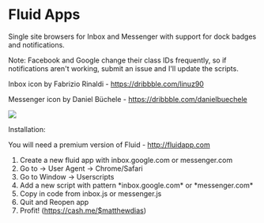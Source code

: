 # Fluid Apps
Single site browsers for Inbox and Messenger with support for dock badges and notifications.

Note: Facebook and Google change their class IDs frequently, so if notifications aren't working, submit an issue and I'll update the scripts.

Inbox icon by Fabrizio Rinaldi - https://dribbble.com/linuz90

Messenger icon by Daniel Büchele - https://dribbble.com/danielbuechele

![](https://dl.dropbox.com/s/h3bba2zh571xoxk/Screenshot%202015-04-04%2003.29.33.png)

Installation:

You will need a premium version of Fluid - http://fluidapp.com

1. Create a new fluid app with inbox.google.com or messenger.com
2. Go to <App Name> -> User Agent -> Chrome/Safari
3. Go to Window -> Userscripts
4. Add a new script with pattern \*inbox.google.com\* or \*messenger.com\*
5. Copy in code from inbox.js or messenger.js
6. Quit and Reopen app
7. Profit! (https://cash.me/$matthewdias)
